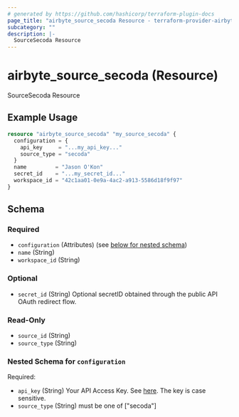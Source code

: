 ```yaml
---
# generated by https://github.com/hashicorp/terraform-plugin-docs
page_title: "airbyte_source_secoda Resource - terraform-provider-airbyte"
subcategory: ""
description: |-
  SourceSecoda Resource
---
```


# airbyte_source_secoda (Resource)

SourceSecoda Resource

## Example Usage

```terraform
resource "airbyte_source_secoda" "my_source_secoda" {
  configuration = {
    api_key     = "...my_api_key..."
    source_type = "secoda"
  }
  name         = "Jason O'Kon"
  secret_id    = "...my_secret_id..."
  workspace_id = "42c1aa01-0e9a-4ac2-a913-5586d18f9f97"
}
```

<!-- schema generated by tfplugindocs -->
## Schema

### Required

- `configuration` (Attributes) (see [below for nested schema](#nestedatt--configuration))
- `name` (String)
- `workspace_id` (String)

### Optional

- `secret_id` (String) Optional secretID obtained through the public API OAuth redirect flow.

### Read-Only

- `source_id` (String)
- `source_type` (String)

<a id="nestedatt--configuration"></a>
### Nested Schema for `configuration`

Required:

- `api_key` (String) Your API Access Key. See <a href="https://docs.secoda.co/secoda-api/authentication">here</a>. The key is case sensitive.
- `source_type` (String) must be one of ["secoda"]


